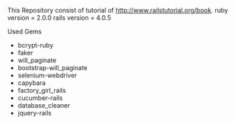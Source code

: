 This Repository consist of tutorial of http://www.railstutorial.org/book. 
ruby version = 2.0.0
rails version = 4.0.5

Used Gems

- bcrypt-ruby
- faker
- will_paginate
- bootstrap-will_paginate
- selenium-webdriver
- capybara
- factory_girl_rails
- cucumber-rails
- database_cleaner
- jquery-rails